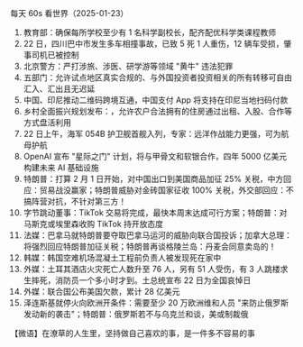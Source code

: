 每天 60s 看世界（2025-01-23）

1. 教育部：确保每所学校至少有 1 名科学副校长，配齐配优科学类课程教师
2. 22 日，四川巴中市发生多车相撞事故，已致 5 死 1 人重伤，12 辆车受损，肇事司机已被控制
3. 北京警方：严打涉旅、涉医、研学游等领域 "黄牛" 违法犯罪
4. 五部门：允许试点地区真实合规的、与外国投资者投资相关的所有转移可自由汇入、汇出且无迟延
5. 中国、印尼推动二维码跨境互通，中国支付 App 将支持在印尼当地扫码付款
6. 乡村全面振兴规划发布：，允许农户合法拥有的住房通过出租、入股、合作等方式盘活利用
7. 22 日上午，海军 054B 护卫舰首舰入列，专家：远洋作战能力更强，可为航母护航
8. OpenAI 宣布 "星际之门" 计划，将与甲骨文和软银合作，四年 5000 亿美元构建未来 AI 基础设施
9. 特朗普：打算 2 月 1 日开始，对中国出口到美国商品加征 25% 关税，中方回应：贸易战没赢家；特朗普威胁对金砖国家征收 100% 关税，外交部回应：不搞阵营对抗，不针对第三方！
10. 字节跳动董事：TikTok 交易将完成，最快本周末达成可行方案；特朗普：对马斯克或埃里森收购 TikTok 持开放态度
11. 法媒：巴拿马就特朗普要夺取巴拿马运河的威胁向联合国投诉；加拿大总理：将强烈回应特朗普加征关税；特朗普再谈格陵兰岛：丹麦会同意卖岛的！
12. 韩媒：韩国空难机场混凝土工程前负责人被发现死在家中
13. 外媒：土耳其酒店火灾死亡人数升至 76 人，另有 51 人受伤，有 3 人跳楼求生摔死，消防员一个多小时才到。土总统宣布 22 日为全国哀悼日
14. 外媒：联合国公布美国欠款，累计 28 亿美元
15. 泽连斯基就停火向欧洲开条件：需要至少 20 万欧洲维和人员 "来防止俄罗斯发动新的袭击"；特朗普：俄罗斯若不与乌克兰和谈，美或制裁俄

【微语】在潦草的人生里，坚持做自己喜欢的事，是一件多不容易的事